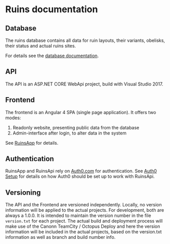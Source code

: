 # Ruins documentation

## Database

The ruins database contains all data for ruin layouts, their variants, obelisks, their status and actual ruins sites.

For details see the [database documentation](./design/db/index.md).

## API

The API is an ASP.NET CORE WebApi project, build with Visual Studio 2017.

## Frontend

The frontend is an Angular 4 SPA (single page application). It offers two modes:

1. Readonly website, presenting public data from the database
2. Admin-interface after login, to alter data in the system

See [RuinsApp](../RuinsApp/README.md) for details.

## Authentication

RuinsApp and RuinsApi rely on [Auth0.com](Auth0.com) for authentication.
See [Auth0 Setup](./configuration/auth0/auth0-setup.md) for details on how Auth0 should be set up to work with RuinsApi.

## Versioning

The API and the Frontend are versioned independently.
Locally, no version information will be applied to the actual projects. For development, both are always a 1.0.0.
It is intended to maintain the version number in the file `version.txt` for each project. The actual build and deployment process will make use of the Canonn TeamCity / Octopus Deploy and here the version information will be included in the actual projects, based on the version.txt information as well as branch and build number info.
